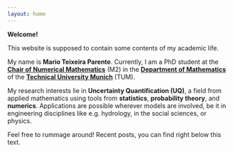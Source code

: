 ```yaml
---
layout: home
---
```


**Welcome!**

This website is supposed to contain some contents of my academic life.

My name is **Mario Teixeira Parente**. Currently, I am a PhD student at the [**Chair of Numerical Mathematics**](http://www-m2.ma.tum.de) (M2) in the [**Department of Mathematics**](http://www.ma.tum.de) of the [**Technical University Munich**](http://www.tum.de/en) (TUM).

My research interests lie in **Uncertainty Quantification (UQ)**, a field from applied mathematics using tools from **statistics**, **probability theory**, and **numerics**. Applications are possible wherever models are involved, be it in engineering disciplines like e.g. hydrology, in the social sciences, or physics.

Feel free to rummage around! Recent posts, you can find right below this text.

